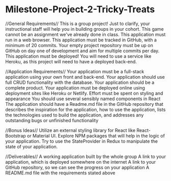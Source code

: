 # Milestone-Project-2-Tricky-Treats

//General Requirements//
This is a group project!
Just to clarify, your instructional staff will help you in building groups in your cohort.
This game cannot be an assignment we've already done in class.
This application must run in a web browser.
This application must be tracked in GitHub, with a minimum of 20 commits.
Your empty project repository must be up on GitHub on day one of development and aim for multiple commits per day.
This application must be deployed! You will need to use a service like Heroku, as this project will need to have a deployed back-end.

//Application Requirements//
Your application must be a full-stack application using your own front and back-end.
Your application should use full CRUD functionality with the database.
Your application should be a complete product.
Your application must be deployed online using deployment sites like Heroku or Netlify.
Effort must be spent on styling and appearance
You should use several sensibly named components in React
The application should have a Readme.md file in the GitHub repository that describes the inspiration for the application, how to use the application, lists the technologies used to build the application, and addresses any outstanding bugs or unfinished functionality

//Bonus Ideas//
Utilize an external styling library for React like React-Bootstrap or Material UI.
Explore NPM packages that will help in the logic of your application.
Try to use the StateProvider in Redux to manipulate the state of your application.

//Deliverables//
A working application built by the whole group
A link to your application, which is deployed somewhere on the internet
A link to your GitHub repository, so we can see the progress on your application
A README.md file with the requirements stated above
